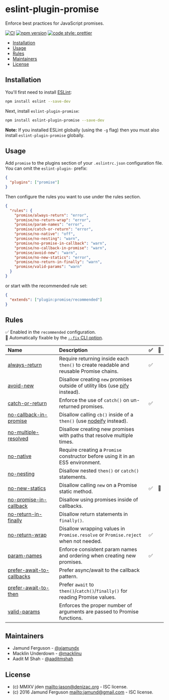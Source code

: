 # eslint-plugin-promise

Enforce best practices for JavaScript promises.

[![CI](https://github.com/eslint-community/eslint-plugin-promise/actions/workflows/CI.yml/badge.svg)](https://github.com/eslint-community/eslint-plugin-promise/actions/workflows/CI.yml)
[![npm version](https://badge.fury.io/js/eslint-plugin-promise.svg)](https://www.npmjs.com/package/eslint-plugin-promise)
[![code style: prettier](https://img.shields.io/badge/code_style-prettier-ff69b4.svg)](https://github.com/prettier/prettier)

<!-- START doctoc generated TOC please keep comment here to allow auto update -->
<!-- DON'T EDIT THIS SECTION, INSTEAD RE-RUN doctoc TO UPDATE -->

- [Installation](#installation)
- [Usage](#usage)
- [Rules](#rules)
- [Maintainers](#maintainers)
- [License](#license)

<!-- END doctoc generated TOC please keep comment here to allow auto update -->

## Installation

You'll first need to install [ESLint](http://eslint.org):

```sh
npm install eslint --save-dev
```

Next, install `eslint-plugin-promise`:

```sh
npm install eslint-plugin-promise --save-dev
```

**Note:** If you installed ESLint globally (using the `-g` flag) then you must
also install `eslint-plugin-promise` globally.

## Usage

Add `promise` to the plugins section of your `.eslintrc.json` configuration
file. You can omit the `eslint-plugin-` prefix:

```json
{
  "plugins": ["promise"]
}
```

Then configure the rules you want to use under the rules section.

```json
{
  "rules": {
    "promise/always-return": "error",
    "promise/no-return-wrap": "error",
    "promise/param-names": "error",
    "promise/catch-or-return": "error",
    "promise/no-native": "off",
    "promise/no-nesting": "warn",
    "promise/no-promise-in-callback": "warn",
    "promise/no-callback-in-promise": "warn",
    "promise/avoid-new": "warn",
    "promise/no-new-statics": "error",
    "promise/no-return-in-finally": "warn",
    "promise/valid-params": "warn"
  }
}
```

or start with the recommended rule set:

```json
{
  "extends": ["plugin:promise/recommended"]
}
```

## Rules

<!-- begin auto-generated rules list -->

✅ Enabled in the `recommended` configuration.\
🔧 Automatically fixable by the [`--fix` CLI option](https://eslint.org/docs/user-guide/command-line-interface#--fix).

| Name                                                                 | Description                                                                            | ✅  | 🔧 |
| :------------------------------------------------------------------- | :------------------------------------------------------------------------------------- | :- | :- |
| [always-return](docs/rules/always-return.md)                         | Require returning inside each `then()` to create readable and reusable Promise chains. | ✅  |    |
| [avoid-new](docs/rules/avoid-new.md)                                 | Disallow creating `new` promises outside of utility libs (use [pify][] instead).       |    |    |
| [catch-or-return](docs/rules/catch-or-return.md)                     | Enforce the use of `catch()` on un-returned promises.                                  | ✅  |    |
| [no-callback-in-promise](docs/rules/no-callback-in-promise.md)       | Disallow calling `cb()` inside of a `then()` (use [nodeify][] instead).                |    |    |
| [no-multiple-resolved](docs/rules/no-multiple-resolved.md)           | Disallow creating new promises with paths that resolve multiple times.                 |    |    |
| [no-native](docs/rules/no-native.md)                                 | Require creating a `Promise` constructor before using it in an ES5 environment.        |    |    |
| [no-nesting](docs/rules/no-nesting.md)                               | Disallow nested `then()` or `catch()` statements.                                      |    |    |
| [no-new-statics](docs/rules/no-new-statics.md)                       | Disallow calling `new` on a Promise static method.                                     | ✅  | 🔧 |
| [no-promise-in-callback](docs/rules/no-promise-in-callback.md)       | Disallow using promises inside of callbacks.                                           |    |    |
| [no-return-in-finally](docs/rules/no-return-in-finally.md)           | Disallow return statements in `finally()`.                                             |    |    |
| [no-return-wrap](docs/rules/no-return-wrap.md)                       | Disallow wrapping values in `Promise.resolve` or `Promise.reject` when not needed.     | ✅  |    |
| [param-names](docs/rules/param-names.md)                             | Enforce consistent param names and ordering when creating new promises.                | ✅  |    |
| [prefer-await-to-callbacks](docs/rules/prefer-await-to-callbacks.md) | Prefer async/await to the callback pattern.                                            |    |    |
| [prefer-await-to-then](docs/rules/prefer-await-to-then.md)           | Prefer `await` to `then()`/`catch()`/`finally()` for reading Promise values.           |    |    |
| [valid-params](docs/rules/valid-params.md)                           | Enforces the proper number of arguments are passed to Promise functions.               |    |    |

<!-- end auto-generated rules list -->

## Maintainers

- Jamund Ferguson - [@xjamundx][]
- Macklin Underdown - [@macklinu][]
- Aadit M Shah - [@aaditmshah][]

## License

- (c) MMXV jden <mailto:jason@denizac.org> - ISC license.
- (c) 2016 Jamund Ferguson <mailto:jamund@gmail.com> - ISC license.

[nodeify]: https://www.npmjs.com/package/nodeify
[pify]: https://www.npmjs.com/package/pify
[@aaditmshah]: https://github.com/aaditmshah
[@macklinu]: https://github.com/macklinu
[@xjamundx]: https://github.com/xjamundx

